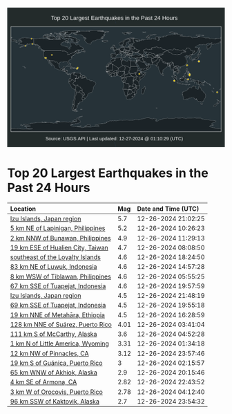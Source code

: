 ![Map](./map.png)

# Top 20 Largest Earthquakes in the Past 24 Hours

| Location | Mag | Date and Time (UTC) |
|:---|:---|:---|
| [Izu Islands, Japan region](https://earthquake.usgs.gov/earthquakes/eventpage/us6000pfs7) | 5.7 | 12-26-2024 21:02:25 |
| [5 km NE of Lapinigan, Philippines](https://earthquake.usgs.gov/earthquakes/eventpage/us6000pfph) | 5.2 | 12-26-2024 10:26:23 |
| [2 km NNW of Bunawan, Philippines](https://earthquake.usgs.gov/earthquakes/eventpage/us6000pfpp) | 4.9 | 12-26-2024 11:29:13 |
| [19 km ESE of Hualien City, Taiwan](https://earthquake.usgs.gov/earthquakes/eventpage/us6000pfp4) | 4.7 | 12-26-2024 08:08:50 |
| [southeast of the Loyalty Islands](https://earthquake.usgs.gov/earthquakes/eventpage/us6000pfre) | 4.6 | 12-26-2024 18:24:50 |
| [83 km NE of Luwuk, Indonesia](https://earthquake.usgs.gov/earthquakes/eventpage/us6000pfqg) | 4.6 | 12-26-2024 14:57:28 |
| [8 km WSW of Tiblawan, Philippines](https://earthquake.usgs.gov/earthquakes/eventpage/us6000pfnl) | 4.6 | 12-26-2024 05:55:25 |
| [67 km SSE of Tuapejat, Indonesia](https://earthquake.usgs.gov/earthquakes/eventpage/us6000pfrq) | 4.6 | 12-26-2024 19:57:59 |
| [Izu Islands, Japan region](https://earthquake.usgs.gov/earthquakes/eventpage/us6000pfsg) | 4.5 | 12-26-2024 21:48:19 |
| [69 km SSE of Tuapejat, Indonesia](https://earthquake.usgs.gov/earthquakes/eventpage/us6000pfrp) | 4.5 | 12-26-2024 19:55:18 |
| [19 km NNE of Metahāra, Ethiopia](https://earthquake.usgs.gov/earthquakes/eventpage/us6000pfqt) | 4.5 | 12-26-2024 16:28:59 |
| [128 km NNE of Suárez, Puerto Rico](https://earthquake.usgs.gov/earthquakes/eventpage/pr2024361000) | 4.01 | 12-26-2024 03:41:04 |
| [111 km S of McCarthy, Alaska](https://earthquake.usgs.gov/earthquakes/eventpage/ak024gl3p81j) | 3.6 | 12-26-2024 04:52:28 |
| [1 km N of Little America, Wyoming](https://earthquake.usgs.gov/earthquakes/eventpage/uu80098561) | 3.31 | 12-26-2024 01:34:18 |
| [12 km NW of Pinnacles, CA](https://earthquake.usgs.gov/earthquakes/eventpage/nc75108351) | 3.12 | 12-26-2024 23:57:46 |
| [19 km S of Guánica, Puerto Rico](https://earthquake.usgs.gov/earthquakes/eventpage/pr71469408) | 3 | 12-26-2024 02:15:57 |
| [65 km WNW of Akhiok, Alaska](https://earthquake.usgs.gov/earthquakes/eventpage/ak024gld09or) | 2.9 | 12-26-2024 20:15:46 |
| [4 km SE of Armona, CA](https://earthquake.usgs.gov/earthquakes/eventpage/nc75108326) | 2.82 | 12-26-2024 22:43:52 |
| [3 km W of Orocovis, Puerto Rico](https://earthquake.usgs.gov/earthquakes/eventpage/pr71469433) | 2.78 | 12-26-2024 04:12:40 |
| [96 km SSW of Kaktovik, Alaska](https://earthquake.usgs.gov/earthquakes/eventpage/ak024glf0wch) | 2.7 | 12-26-2024 23:54:32 |
